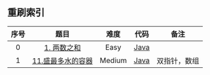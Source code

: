 ## 重刷索引

| 序号 |                             题目                             |  难度  |          代码           |     备注     |
| :--: | :----------------------------------------------------------: | :----: | :---------------------: | :----------: |
|  0   |   [1. 两数之和](https://leetcode-cn.com/problems/two-sum/)   |  Easy  | [Java](../Java/1.java)  |              |
|  1   | [11.盛最多水的容器](https://leetcode-cn.com/problems/container-with-most-water/) | Medium | [Java](../Java/11.java) | 双指针，数组 |

